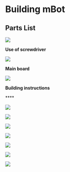 # Building mBot

## Parts List

![](../../../.gitbook/assets/0%20%284%29.png)

**Use of screwdriver**

![](../../../.gitbook/assets/1%20%289%29.png)

**Main board**

![](../../../.gitbook/assets/2%20%2810%29.png)

**Building instructions**

\*\*\*\*

![](../../../.gitbook/assets/3%20%283%29.png)

![](../../../.gitbook/assets/4%20%2812%29.png)

![](../../../.gitbook/assets/5%20%2811%29.png)

![](../../../.gitbook/assets/6%20%2810%29.png)

![](../../../.gitbook/assets/7%20%285%29.png)

![](../../../.gitbook/assets/8%20%286%29.png)

![](../../../.gitbook/assets/9%20%285%29.png)

